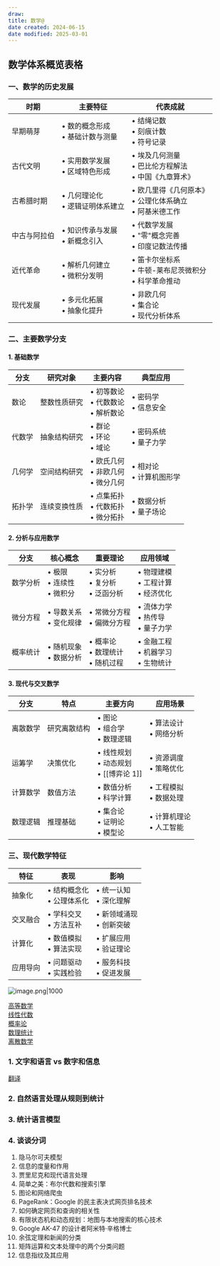 ```yaml
---
draw:
title: 数学@
date created: 2024-06-15
date modified: 2025-03-01
---
```


## 数学体系概览表格

### 一、数学的历史发展

| 时期 | 主要特征 | 代表成就 |
|------|----------|----------|
| 早期萌芽 | • 数的概念形成<br>• 基础计数与测量 | • 结绳记数<br>• 刻痕计数<br>• 符号记录 |
| 古代文明 | • 实用数学发展<br>• 区域特色形成 | • 埃及几何测量<br>• 巴比伦方程解法<br>• 中国《九章算术》|
| 古希腊时期 | • 几何理论化<br>• 逻辑证明体系建立 | • 欧几里得《几何原本》<br>• 公理化体系确立<br>• 阿基米德工作 |
| 中古与阿拉伯 | • 知识传承与发展<br>• 新概念引入 | • 代数学发展<br>• "零"概念完善<br>• 印度记数法传播 |
| 近代革命 | • 解析几何建立<br>• 微积分发明 | • 笛卡尔坐标系<br>• 牛顿-莱布尼茨微积分<br>• 科学革命推动 |
| 现代发展 | • 多元化拓展<br>• 抽象化提升 | • 非欧几何<br>• 集合论<br>• 现代分析体系 |

### 二、主要数学分支

#### 1. 基础数学

| 分支 | 研究对象 | 主要内容 | 典型应用 |
|------|----------|----------|----------|
| 数论 | 整数性质研究 | • 初等数论<br>• 代数数论<br>• 解析数论 | • 密码学<br>• 信息安全 |
| 代数学 | 抽象结构研究 | • 群论<br>• 环论<br>• 域论 | • 密码系统<br>• 量子力学 |
| 几何学 | 空间结构研究 | • 欧氏几何<br>• 非欧几何<br>• 微分几何 | • 相对论<br>• 计算机图形学 |
| 拓扑学 | 连续变换性质 | • 点集拓扑<br>• 代数拓扑<br>• 微分拓扑 | • 数据分析<br>• 量子场论 |

#### 2. 分析与应用数学

| 分支 | 核心概念 | 重要理论 | 应用领域 |
|------|----------|----------|----------|
| 数学分析 | • 极限<br>• 连续性<br>• 微积分 | • 实分析<br>• 复分析<br>• 泛函分析 | • 物理建模<br>• 工程计算<br>• 经济优化 |
| 微分方程 | • 导数关系<br>• 变化规律 | • 常微分方程<br>• 偏微分方程 | • 流体力学<br>• 热传导<br>• 量子力学 |
| 概率统计 | • 随机现象<br>• 数据分析 | • 概率论<br>• 数理统计<br>• 随机过程 | • 金融工程<br>• 机器学习<br>• 生物统计 |

#### 3. 现代与交叉数学

| 分支   | 特点     | 主要方向                          | 应用场景              |
| ---- | ------ | ----------------------------- | ----------------- |
| 离散数学 | 研究离散结构 | • 图论<br>• 组合学<br>• 数理逻辑       | • 算法设计<br>• 网络分析  |
| 运筹学  | 决策优化   | • 线性规划<br>• 动态规划<br>• [[博弈论 1]] | • 资源调度<br>• 策略优化  |
| 计算数学 | 数值方法   | • 数值分析<br>• 科学计算              | • 工程模拟<br>• 数据处理  |
| 数理逻辑 | 推理基础   | • 集合论<br>• 证明论<br>• 模型论       | • 计算机理论<br>• 人工智能 |

### 三、现代数学特征

| 特征   | 表现                 | 影响                |
| ---- | ------------------ | ----------------- |
| 抽象化  | • 结构概念化<br>• 公理体系化 | • 统一认知<br>• 深化理解  |
| 交叉融合 | • 学科交叉<br>• 方法互补   | • 新领域涌现<br>• 创新突破 |
| 计算化  | • 数值模拟<br>• 算法实现   | • 扩展应用<br>• 验证理论  |
| 应用导向 | • 问题驱动<br>• 实践检验   | • 服务科技<br>• 促进发展  |

![image.png|1000](https://imagehosting4picgo.oss-cn-beijing.aliyuncs.com/imagehosting/fix-dir%2Fpicgo%2Fpicgo-clipboard-images%2F2024%2F10%2F03%2F19-43-12-bd09a9ddcd742565526fcdf4b24c392a-202410031943135-743c6f.png)

[高等数学](高等数学.md)  
[线性代数](线性代数.md)  
[概率论](概率论)  
[数理统计](数理统计.md)  
[离散数学](离散数学.md)

### 1. 文字和语言 vs 数字和信息

[翻译](翻译.md)

### 2. 自然语言处理从规则到统计

### 3. 统计语言模型

### 4. 谈谈分词

1. 隐马尔可夫模型
2. 信息的度量和作用
3. 贾里尼克和现代语言处理
4. 简单之美：布尔代数和搜索引擎
5. 图论和网络爬虫
6. PageRank：Google 的民主表决式网页排名技术
7. 如何确定网页和查询的相关性
8. 有限状态机和动态规划：地图与本地搜索的核心技术
9. Google AK-47 的设计者阿米特·辛格博士
10. 余弦定理和新闻的分类
11. 矩阵运算和文本处理中的两个分类问题
12. 信息指纹及其应用
